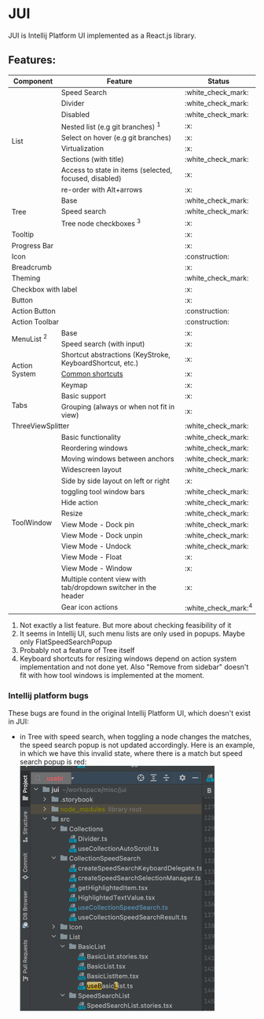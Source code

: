 # JUI
JUI is Intellij Platform UI implemented as a React.js library.




## Features:
<table>
    <thead>
        <tr>
            <th>Component</th>
            <th colspan="2">Feature</th>
            <th>Status</th>
        </tr>
    </thead>
    <tbody>
        <tr>
            <td rowspan=10>List</td> 
        </tr>
        <tr>
            <td colspan="2">Speed Search </td>
            <td>:white_check_mark:</td>
        </tr>
        <tr>
            <td colspan="2">Divider</td>
            <td>:white_check_mark:</td>
        </tr>
        <tr>
            <td colspan="2">Disabled</td>
            <td>:white_check_mark:</td>
        </tr>
        <tr>
            <td colspan="2">Nested list (e.g git branches) <sup>1</sup></td>
            <td>:x:</td>
        </tr>
        <tr>
            <td colspan="2">Select on hover (e.g git branches)</td>
            <td>:x:</td>
        </tr>
        <tr>
            <td colspan="2">Virtualization</td>
            <td>:x:</td>
        </tr>
        <tr>
            <td colspan="2">Sections (with title)</td>
            <td>:white_check_mark:</td>
        </tr>
        <tr>
            <td colspan="2">Access to state in items (selected, focused, disabled)</td>
            <td>:x:</td>
        </tr>
        <tr>
            <td colspan="2">re-order with Alt+arrows</td>
            <td>:x:</td>
        </tr>
        <tr>
            <td rowspan="4">Tree</td>
        </tr>
        <tr>
            <td colspan="2">Base</td>
            <td>:white_check_mark:</td>
        </tr>
        <tr>
            <td colspan="2">Speed search</td>
            <td>:white_check_mark:</td>
        </tr>
        <tr>
            <td colspan="2">Tree node checkboxes <sup>3</sup></td>
            <td>:x:</td>
        </tr>
        <tr>
            <td colspan="3">Tooltip</td>
            <td>:x:</td>
        </tr>
        <tr>
            <td colspan="3">Progress Bar</td>
            <td>:x:</td>
        </tr>
        <tr>
            <td colspan="3">Icon</td>
            <td>:construction:</td>
        </tr>
        <tr>
            <td colspan="3">Breadcrumb</td>
            <td>:x:</td>
        </tr>
        <tr>
            <td colspan="3">Theming</td>
            <td>:white_check_mark:</td>
        </tr>
        <tr>
            <td colspan="3">Checkbox with label</td>
            <td>:x:</td>
        </tr>
        <tr>
            <td colspan="3">Button</td>
            <td>:x:</td>
        </tr>
        <tr>
            <td colspan="3">Action Button</td>
            <td>:construction:</td>
        </tr>
        <tr>
            <td colspan="3">Action Toolbar</td>
            <td>:construction:</td>
        </tr>
        <tr>
            <td rowspan="3">MenuList <sup>2</sup></td>
        </tr>
        <tr>
            <td colspan="2">Base</td>
            <td>:x:</td></tr>
        <tr>
            <td colspan="2">Speed search (with input)</td>
            <td>:x:</td>
        </tr>
        <tr>
            <td rowspan="4">Action System</td>
        </tr>
        <tr>
            <td colspan="2">Shortcut abstractions (KeyStroke, KeyboardShortcut, etc.)</td>
            <td>:x:</td>
        </tr>
        <tr>
            <td colspan="2"><a href="https://github.com/JetBrains/intellij-community/blob/e3c7d96daba1d5d84d5650bde6c220aed225bfda/platform/platform-api/src/com/intellij/openapi/actionSystem/CommonShortcuts.java#L56-L56">Common shortcuts</a></td>
            <td>:x:</td>
        </tr>
        <tr>
            <td colspan="2">Keymap</td>
            <td>:x:</td>
        </tr>
        <tr>
            <td rowspan="3">Tabs</td>
        </tr>
        <tr>
            <td colspan="2">Basic support</td>
            <td>:x:</td></tr>
        <tr>
            <td colspan="2">Grouping (always or when not fit in view)</td>
            <td>:x:</td>
        </tr>
        <tr>
            <td rowspan="1" colspan="3">ThreeViewSplitter</td>
            <td>:white_check_mark:</td>
        </tr>
        <tr>
            <td rowspan="16">ToolWindow</td>
        </tr>
        <tr>
            <td colspan="2">Basic functionality</td>
            <td>:white_check_mark:</td></tr>
        <tr>
            <td colspan="2">Reordering windows</td>
            <td>:white_check_mark:</td>
        </tr>
        <tr>
            <td colspan="2">Moving windows between anchors</td>
            <td>:white_check_mark:</td>
        </tr>
        <tr>
            <td colspan="2">Widescreen layout</td>
            <td>:white_check_mark:</td>
        </tr>
        <tr>
            <td colspan="2">Side by side layout on left or right</td>
            <td>:x:</td>
        </tr>
        <tr>
            <td colspan="2">toggling tool window bars</td>
            <td>:white_check_mark:</td>
        </tr>
        <tr>
            <td colspan="2">Hide action</td>
            <td>:white_check_mark:</td>
        </tr>
        <tr>
            <td colspan="2">Resize</td>
            <td>:white_check_mark:</td>
        </tr>
        <tr>
            <td colspan="2">View Mode - Dock pin</td>
            <td>:white_check_mark:</td>
        </tr>
        <tr>
            <td colspan="2">View Mode - Dock unpin</td>
            <td>:white_check_mark:</td>
        </tr>
        <tr>
            <td colspan="2">View Mode - Undock</td>
            <td>:white_check_mark:</td>
        </tr>
        <tr>
            <td colspan="2">View Mode - Float</td>
            <td>:x:</td>
        </tr>
        <tr>
            <td colspan="2">View Mode - Window</td>
            <td>:x:</td>
        </tr>
        <tr>
            <td colspan="2">Multiple content view with tab/dropdown switcher in the header</td>
            <td>:x:</td>
        </tr>
        <tr>
            <td colspan="2">Gear icon actions</td>
            <td>:white_check_mark:<sup>4</sup></td>
        </tr>
    </tbody>
</table>

1. Not exactly a list feature. But more about checking feasibility of it
2. It seems in Intellij UI, such menu lists are only used in popups. Maybe only 
   FlatSpeedSearchPopup
3. Probably not a feature of Tree itself   
4. Keyboard shortcuts for resizing windows depend on action system implementation and not done yet.
   Also "Remove from sidebar" doesn't fit with how tool windows is implemented at the moment.

### Intellij platform bugs
These bugs are found in the original Intellij Platform UI, which doesn't exist in JUI:
- in Tree with speed search, when toggling a node changes the matches, the speed search popup is
  not updated accordingly. Here is an example, in which we have this invalid state, where there 
  is a match but speed search popup is red: ![img.png](bug-1.png)


[CommonShortcuts]: https://github.com/JetBrains/intellij-community/blob/e3c7d96daba1d5d84d5650bde6c220aed225bfda/platform/platform-api/src/com/intellij/openapi/actionSystem/CommonShortcuts.java#L56-L56
